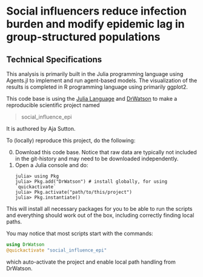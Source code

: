 # Social influencers reduce infection burden and modify epidemic lag in group-structured populations 


## Technical Specifications

This analysis is primarily built in the Julia programming language using Agents.jl to implement and run agent-based models. The visualization of the results is completed in R programming language using primarily ggplot2.


This code base is using the [Julia Language](https://julialang.org/) and
[DrWatson](https://juliadynamics.github.io/DrWatson.jl/stable/)
to make a reproducible scientific project named
> social_influence_epi

It is authored by Aja Sutton.

To (locally) reproduce this project, do the following:

0. Download this code base. Notice that raw data are typically not included in the
   git-history and may need to be downloaded independently.
1. Open a Julia console and do:
   ```
   julia> using Pkg
   julia> Pkg.add("DrWatson") # install globally, for using `quickactivate`
   julia> Pkg.activate("path/to/this/project")
   julia> Pkg.instantiate()
   ```

This will install all necessary packages for you to be able to run the scripts and
everything should work out of the box, including correctly finding local paths.

You may notice that most scripts start with the commands:
```julia
using DrWatson
@quickactivate "social_influence_epi"
```
which auto-activate the project and enable local path handling from DrWatson.

